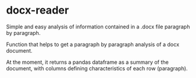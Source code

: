 # docx-reader

Simple and easy analysis of information contained in a .docx file paragraph by paragraph.

Function that helps to get a paragraph by paragraph analysis of a docx document.

At the moment, it returns a pandas dataframe as a summary of the document, with columns defining characteristics of each row (paragraph).

